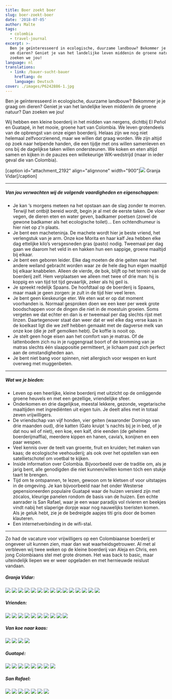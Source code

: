 ```yaml
---
title: Boer zoekt boer
slug: boer-zoekt-boer
date: '2018-07-05'
author: Malte
tags:
  - colombia
  - travel-journal
excerpt: >-
  Ben je geïnteresseerd in ecologische, duurzame landbouw? Bekommer je je graag
  om dieren? Geniet je van het landelijke leven middenin de groene natuur? Dan
  zoeken we jou!
language: nl
translations:
  - link: /bauer-sucht-bauer
    hreflang: de
    language: Deutsch
cover: ./images/P6242886-1.jpg
---
```


Ben je geïnteresseerd in ecologische, duurzame landbouw? Bekommer je je graag om dieren? Geniet je van het landelijke leven middenin de groene natuur? Dan zoeken we jou!

Wij hebben een kleine boerderij in het midden van nergens, dichtbij El Peñol en Guatapé, in het mooie, groene hart van Colombia. We leven grotendeels van de opbrengst van onze eigen boerderij. Helaas zijn we nog niet helemaal zelfvoorzienend, maar we willen dat graag worden. We zijn altijd op zoek naar helpende handen, die een tijdje met ons willen samenleven en ons bij de dagelijkse taken willen ondersteunen. We koken en eten altijd samen en kijken in de pauzes een willekeurige WK-wedstrijd (maar in ieder geval die van Colombia).

\[caption id="attachment\_2192" align="alignnone" width="900"\][![](images/P6242864-P6242867-1024x538.jpg)](https://collectingbaggage.nl/wp-content/uploads/2018/07/P6242864-P6242867.jpg) Granja Vidar\[/caption\]

* * *

##### Van jou verwachten wij de volgende vaardigheden en eigenschappen:

- Je kan ‘s morgens meteen na het opstaan aan de slag zonder te morren. Terwijl het ontbijt bereid wordt, begin je al met de eerste taken. De vloer vegen, de dieren eten en water geven, badkamer poetsen (zowel de gewone badkamer als het ecologische toilet)… Een ochtendhumeur is hier niet op z’n plaats.
- Je bent een macheteninja. De machete wordt hier je beste vriend, het verlengstuk van je arm. Onze koe Morita en haar kalf Jea hebben elke dag ettelijke kilo’s versgesneden gras (pasto) nodig. Tweemaal per dag gaan we daarom het veld in en hakken hun een sappige, groene maaltijd bij elkaar.
- Je bent een geboren leider. Elke dag moeten de drie geiten naar het andere weiland gebracht worden waar ze de hele dag hun eigen maaltijd bij elkaar knabbelen. Alleen de vierde, de bok, blijft op het terrein van de boerderij zelf. Hem verplaatsen we alleen met twee of drie man: hij is koppig en van tijd tot tijd gevaarlijk, zeker als hij geil is.
- Je spreekt redelijk Spaans. De hoofdtaal op de boerderij is Spaans, maar maak je geen zorgen: je zult in de tijd hier veel leren.
- Je bent geen kieskeurige eter. We eten wat er op dat moment voorhanden is. Normaal gesproken doen we een keer per week grote boodschappen voor de dingen die niet in de moestuin groeien. Soms vergeten we dat echter en dan is er tweemaal per dag slechts rijst met linzen. Daartegenover staat dan weer dat er wel elke dag verse kaas in de koelkast ligt die we zelf hebben gemaakt met de dagverse melk van onze koe (die je zelf gemolken hebt). De koffie is nooit op.
- Je stelt geen hoge eisen aan het comfort van je matras. Of de lattenbodem zich nu in je ruggengraat boort of de kromming van je matras slechts één slaappositie permitteert, je lichaam past zich perfect aan de omstandigheden aan.
- Je bent niet bang voor spinnen, niet allergisch voor wespen en kunt overweg met muggenbeten.

* * *

##### Wat we je bieden:

- Leven op een heerlijke, kleine boerderij met uitzicht op de omliggende groene heuvels en met een gezellige, vriendelijke sfeer.
- Onderkomen en drie dagelijkse, meestal lekkere, gezonde, vegetarische maaltijden met ingrediënten uit eigen tuin. Je deelt alles met in totaal zeven vrijwilligers.
- De vriendschap van vijf honden, vier geiten (waaronder Domingo van drie maanden oud), drie katten (Gato kruipt ‘s nachts bij je in bed, of je dat nou wil of niet), een koe, een kalf, drie eenden (de geheime boerderijmaffia), meerdere kippen en hanen, cavia’s, konijnen en een paar wespen.
- Veel kennis over de teelt van groente, fruit en kruiden; het maken van kaas; de ecologische veehouderij; als ook over het opstellen van een satellietschotel om voetbal te kijken.
- Inside information over Colombia. Bijvoorbeeld over de traditie om, als je jarig bent, alle genodigden die niet kunnen/willen komen tóch een stukje taart te brengen.
- Tijd om te ontspannen, te lezen, gewoon om te kletsen of voor uitstapjes in de omgeving. Je kan bijvoorbeeld naar het onder Westerse gepensioneerden populaire Guatapé waar de huizen versierd zijn met zócalos, kleurige panelen rondom de basis van de huizen. Een echte aanrader is San Rafael, waar je een waar paradijs vol rivieren en beekjes vindt nabij het slaperige dorpje waar nog nauwelijks toeristen komen. Als je geluk hebt, zie je de bedreigde aapjes tití gris door de bomen klauteren.
- Een internetverbinding in de wifi-stal.

* * *

Zo had de vacature voor vrijwilligers op een Colombiaanse boerderij er ongeveer uit kunnen zien, maar dan wat waarheidsgetrouwer. Al met al verbleven wij twee weken op de kleine boerderij van Aleja en Chris, een jong Colombiaans stel met grote dromen. Het was back to basic, maar uiteindelijk liepen we er weer opgeladen en met hernieuwde reislust vandaan.

##### Granja Vidar:

![](images/IMG_20180614_170115.jpg)
![](images/IMG_20180625_083624.jpg)
![](images/P6242859.jpg)
![](images/IMG_20180614_170100.jpg)
![](images/IMG_20180615_112810.jpg)
![](images/P6242870.jpg)
![](images/IMG_20180618_153455.jpg)
![](images/P6242863.jpg)
![](images/P6242856.jpg)
![](images/P6242857.jpg)
![](images/P6242860.jpg)
![](images/P6242862.jpg)
![](images/P6242872.jpg)
![](images/IMG_20180617_115326.jpg)
![](images/DSC_1013.jpg)

##### Vrienden:

![](images/IMG_20180618_105505.jpg)
![](images/P6242853.jpg)
![](images/DSC_1016.jpg)
![](images/P6242897.jpg)
![](images/IMG_20180619_104600.jpg)
![](images/IMG_20180625_083337_2.jpg)
![](images/IMG_20180618_113955.jpg)
![](images/IMG_20180625_083900.jpg)
![](images/P6242917.jpg)
![](images/P6242910.jpg)

##### Van koe naar kaas:

![](images/IMG_20180618_102113.jpg)
![](images/IMG_20180617_120017.jpg)
![](images/DSC_1014.jpg)
![](images/DSC_1015.jpg)

##### Guatapé:

![](images/IMG_20180616_154108.jpg)
![](images/IMG_20180616_154911.jpg)
![](images/IMG_20180616_154748.jpg)
![](images/IMG_20180616_155803.jpg)
![](images/IMG_20180616_155613.jpg)
![](images/IMG_20180616_154737.jpg)
![](images/IMG_20180616_155228.jpg)
![](images/IMG_20180616_160332.jpg)

##### San Rafael:

![](images/IMG_20180620_133951.jpg)
![](images/P6212851.jpg)
![](images/P6212848.jpg)
![](images/P6202830.jpg)
![](images/P6202835.jpg)
![](images/P6212844.jpg)
![](images/P6212842.jpg)
